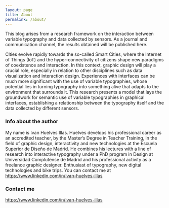 ```yaml
---
layout: page
title: About
permalink: /about/
---
```

This blog arises from a research framework on the interaction between variable typography and data collected by sensors. As a journal and communication channel, the results obtained will be published here.

Cities evolve rapidly towards the so-called Smart Cities, where the Internet of Things (IoT) and the hyper-connectivity of citizens shape new paradigms of coexistence and interaction. In this context, graphic design will play a crucial role, especially in relation to other disciplines such as data visualization and interaction design. Experiences with interfaces can be much more significant with the use of variable typographies, whose potential lies in turning typography into something alive that adapts to the environment that surrounds it. This research presents a model that lays the groundwork for semantic use of variable typographies in graphical interfaces, establishing a relationship between the typography itself and the data collected by different sensors.

### Info about the author
My name is Ivan Huelves Illas. Huelves develops his professional career as an accredited teacher, by the Master’s Degree in Teacher Training, in the field of graphic design, interactivity and new technologies at the Escuela Superior de Diseño de Madrid. He combines his lectures with a line of research into interactive typography under a PhD program in Design at Universidad Complutense de Madrid and his professional activity as a freelance graphic designer. Enthusiast of typography, new digital technologies and bike trips. You can contact me at https://www.linkedin.com/in/ivan-huelves-illas

### Contact me
https://www.linkedin.com/in/ivan-huelves-illas
